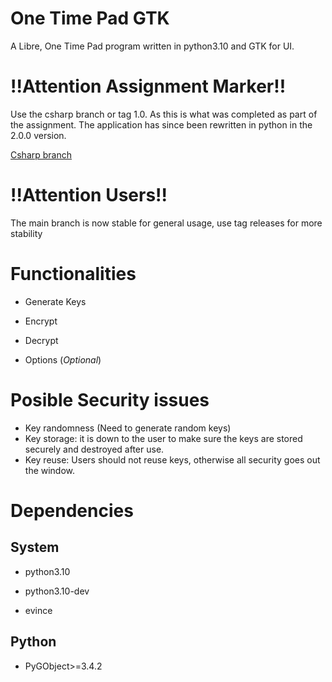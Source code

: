 # One Time Pad GTK

A Libre, One Time Pad program written in python3.10 and GTK for UI.

# !!Attention Assignment Marker!!
Use the csharp branch or tag 1.0. As this is what was completed as part of the assignment.
The application has since been rewritten in python in the 2.0.0 version.

[Csharp branch](https://gitlab.com/jc1234/onetimepadgtk/-/tree/csharp)

# !!Attention Users!!
The main branch is now stable for general usage, use tag releases for more stability

# Functionalities

- Generate Keys

- Encrypt

- Decrypt

- Options (*Optional*) 

# Posible Security issues

- Key randomness (Need to generate random keys) 
- Key storage: it is down to the user to make sure the keys are stored securely and destroyed after use.
- Key reuse: Users should not reuse keys, otherwise all security goes out the window.

# Dependencies



## System

- python3.10

- python3.10-dev

- evince

## Python

- PyGObject>=3.4.2
